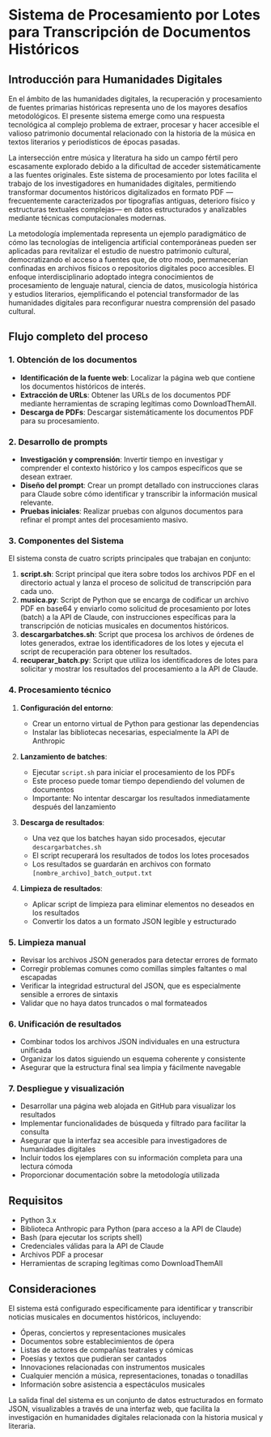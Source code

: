 # Sistema de Procesamiento por Lotes para Transcripción de Documentos Históricos

## Introducción para Humanidades Digitales

En el ámbito de las humanidades digitales, la recuperación y procesamiento de fuentes primarias históricas representa uno de los mayores desafíos metodológicos. El presente sistema emerge como una respuesta tecnológica al complejo problema de extraer, procesar y hacer accesible el valioso patrimonio documental relacionado con la historia de la música en textos literarios y periodísticos de épocas pasadas.

La intersección entre música y literatura ha sido un campo fértil pero escasamente explorado debido a la dificultad de acceder sistemáticamente a las fuentes originales. Este sistema de procesamiento por lotes facilita el trabajo de los investigadores en humanidades digitales, permitiendo transformar documentos históricos digitalizados en formato PDF —frecuentemente caracterizados por tipografías antiguas, deterioro físico y estructuras textuales complejas— en datos estructurados y analizables mediante técnicas computacionales modernas.

La metodología implementada representa un ejemplo paradigmático de cómo las tecnologías de inteligencia artificial contemporáneas pueden ser aplicadas para revitalizar el estudio de nuestro patrimonio cultural, democratizando el acceso a fuentes que, de otro modo, permanecerían confinadas en archivos físicos o repositorios digitales poco accesibles. El enfoque interdisciplinario adoptado integra conocimientos de procesamiento de lenguaje natural, ciencia de datos, musicología histórica y estudios literarios, ejemplificando el potencial transformador de las humanidades digitales para reconfigurar nuestra comprensión del pasado cultural.

## Flujo completo del proceso

### 1. Obtención de los documentos
- **Identificación de la fuente web**: Localizar la página web que contiene los documentos históricos de interés.
- **Extracción de URLs**: Obtener las URLs de los documentos PDF mediante herramientas de scraping legítimas como DownloadThemAll.
- **Descarga de PDFs**: Descargar sistemáticamente los documentos PDF para su procesamiento.

### 2. Desarrollo de prompts
- **Investigación y comprensión**: Invertir tiempo en investigar y comprender el contexto histórico y los campos específicos que se desean extraer.
- **Diseño del prompt**: Crear un prompt detallado con instrucciones claras para Claude sobre cómo identificar y transcribir la información musical relevante.
- **Pruebas iniciales**: Realizar pruebas con algunos documentos para refinar el prompt antes del procesamiento masivo.

### 3. Componentes del Sistema
El sistema consta de cuatro scripts principales que trabajan en conjunto:
1. **script.sh**: Script principal que itera sobre todos los archivos PDF en el directorio actual y lanza el proceso de solicitud de transcripción para cada uno.
2. **musica.py**: Script de Python que se encarga de codificar un archivo PDF en base64 y enviarlo como solicitud de procesamiento por lotes (batch) a la API de Claude, con instrucciones específicas para la transcripción de noticias musicales en documentos históricos.
3. **descargarbatches.sh**: Script que procesa los archivos de órdenes de lotes generados, extrae los identificadores de los lotes y ejecuta el script de recuperación para obtener los resultados.
4. **recuperar_batch.py**: Script que utiliza los identificadores de lotes para solicitar y mostrar los resultados del procesamiento a la API de Claude.

### 4. Procesamiento técnico
1. **Configuración del entorno**:
   - Crear un entorno virtual de Python para gestionar las dependencias
   - Instalar las bibliotecas necesarias, especialmente la API de Anthropic

2. **Lanzamiento de batches**:
   - Ejecutar `script.sh` para iniciar el procesamiento de los PDFs
   - Este proceso puede tomar tiempo dependiendo del volumen de documentos
   - Importante: No intentar descargar los resultados inmediatamente después del lanzamiento

3. **Descarga de resultados**:
   - Una vez que los batches hayan sido procesados, ejecutar `descargarbatches.sh`
   - El script recuperará los resultados de todos los lotes procesados
   - Los resultados se guardarán en archivos con formato `[nombre_archivo]_batch_output.txt`

4. **Limpieza de resultados**:
   - Aplicar script de limpieza para eliminar elementos no deseados en los resultados
   - Convertir los datos a un formato JSON legible y estructurado

### 5. Limpieza manual
- Revisar los archivos JSON generados para detectar errores de formato
- Corregir problemas comunes como comillas simples faltantes o mal escapadas
- Verificar la integridad estructural del JSON, que es especialmente sensible a errores de sintaxis
- Validar que no haya datos truncados o mal formateados

### 6. Unificación de resultados
- Combinar todos los archivos JSON individuales en una estructura unificada
- Organizar los datos siguiendo un esquema coherente y consistente
- Asegurar que la estructura final sea limpia y fácilmente navegable

### 7. Despliegue y visualización
- Desarrollar una página web alojada en GitHub para visualizar los resultados
- Implementar funcionalidades de búsqueda y filtrado para facilitar la consulta
- Asegurar que la interfaz sea accesible para investigadores de humanidades digitales
- Incluir todos los ejemplares con su información completa para una lectura cómoda
- Proporcionar documentación sobre la metodología utilizada

## Requisitos
- Python 3.x
- Biblioteca Anthropic para Python (para acceso a la API de Claude)
- Bash (para ejecutar los scripts shell)
- Credenciales válidas para la API de Claude
- Archivos PDF a procesar
- Herramientas de scraping legítimas como DownloadThemAll

## Consideraciones
El sistema está configurado específicamente para identificar y transcribir noticias musicales en documentos históricos, incluyendo:
- Óperas, conciertos y representaciones musicales
- Documentos sobre establecimientos de ópera
- Listas de actores de compañías teatrales y cómicas
- Poesías y textos que pudieran ser cantados
- Innovaciones relacionadas con instrumentos musicales
- Cualquier mención a música, representaciones, tonadas o tonadillas
- Información sobre asistencia a espectáculos musicales

La salida final del sistema es un conjunto de datos estructurados en formato JSON, visualizables a través de una interfaz web, que facilita la investigación en humanidades digitales relacionada con la historia musical y literaria.
